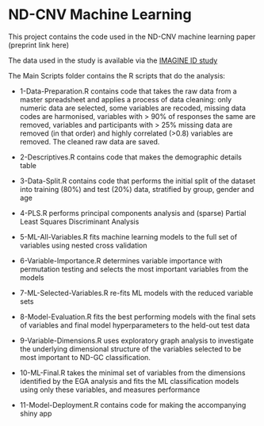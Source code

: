 # ND-CNV Machine Learning

This project contains the code used in the ND-CNV machine learning paper (preprint link here)

The data used in the study is available via the [IMAGINE ID study](https://imagine-id.org/healthcare-professionals/)

The Main Scripts folder contains the R scripts that do the analysis:

* 1-Data-Preparation.R contains code that takes the raw data from a master spreadsheet and applies a process of data cleaning: only numeric data are selected, some variables are recoded, missing data codes are harmonised, variables with > 90% of responses the same are removed, variables and participants with > 25% missing data are removed (in that order) and highly correlated (>0.8) variables are removed. The cleaned raw data are saved.

* 2-Descriptives.R contains code that makes the demographic details table

* 3-Data-Split.R contains code that performs the initial split of the dataset into training (80%) and test (20%) data, stratified by group, gender and age

* 4-PLS.R performs principal components analysis and (sparse) Partial Least Squares Discriminant Analysis

* 5-ML-All-Variables.R fits machine learning models to the full set of variables using nested cross validation

* 6-Variable-Importance.R determines variable importance with permutation testing and selects the most important variables from the models 

* 7-ML-Selected-Variables.R re-fits ML models with the reduced variable sets

* 8-Model-Evaluation.R fits the best performing models with the final sets of variables and final model hyperparameters to the held-out test data

* 9-Variable-Dimensions.R uses exploratory graph analysis to investigate the underlying dimensional structure of the variables selected to be most important to ND-GC classification.

* 10-ML-Final.R takes the minimal set of variables from the dimensions identified by the EGA analysis and fits the ML classification models using only these variables, and measures performance

* 11-Model-Deployment.R contains code for making the accompanying shiny app
